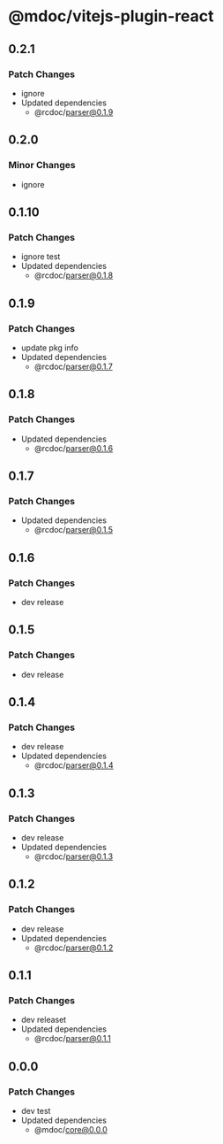 # @mdoc/vitejs-plugin-react

## 0.2.1

### Patch Changes

- ignore
- Updated dependencies
  - @rcdoc/parser@0.1.9

## 0.2.0

### Minor Changes

- ignore

## 0.1.10

### Patch Changes

- ignore test
- Updated dependencies
  - @rcdoc/parser@0.1.8

## 0.1.9

### Patch Changes

- update pkg info
- Updated dependencies
  - @rcdoc/parser@0.1.7

## 0.1.8

### Patch Changes

- Updated dependencies
  - @rcdoc/parser@0.1.6

## 0.1.7

### Patch Changes

- Updated dependencies
  - @rcdoc/parser@0.1.5

## 0.1.6

### Patch Changes

- dev release

## 0.1.5

### Patch Changes

- dev release

## 0.1.4

### Patch Changes

- dev release
- Updated dependencies
  - @rcdoc/parser@0.1.4

## 0.1.3

### Patch Changes

- dev release
- Updated dependencies
  - @rcdoc/parser@0.1.3

## 0.1.2

### Patch Changes

- dev release
- Updated dependencies
  - @rcdoc/parser@0.1.2

## 0.1.1

### Patch Changes

- dev releaset
- Updated dependencies
  - @rcdoc/parser@0.1.1

## 0.0.0

### Patch Changes

- dev test
- Updated dependencies
  - @mdoc/core@0.0.0
